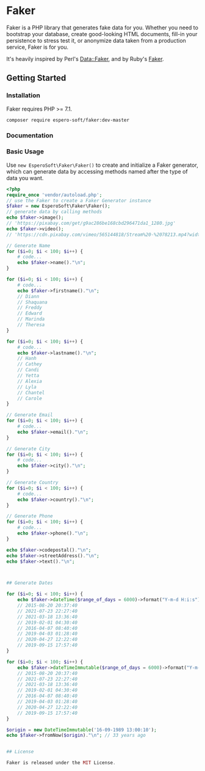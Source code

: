 # Faker

Faker is a PHP library that generates fake data for you. Whether you need to bootstrap your database, create good-looking HTML documents, fill-in your persistence to stress test it, or anonymize data taken from a production service, Faker is for you.

It's heavily inspired by Perl's [Data::Faker](https://metacpan.org/pod/Data::Faker), and by Ruby's [Faker](https://rubygems.org/gems/faker).

## Getting Started

### Installation

Faker requires PHP >= 7.1.

```shell
composer require espero-soft/faker:dev-master
```

### Documentation



### Basic Usage

Use `new EsperoSoft\Faker\Faker()` to create and initialize a Faker generator, which can generate data by accessing methods named after the type of data you want.

```php
<?php
require_once 'vendor/autoload.php';
// use the Faker to create a Faker Generator instance
$faker = new EsperoSoft\Faker\Faker();
// generate data by calling methods
echo $faker->image();
// 'https://pixabay.com/get/g9ac286be168cbd296471da1_1280.jpg'
echo $faker->video();
// 'https://cdn.pixabay.com/vimeo/565144818/Stream%20-%2078213.mp4?width=3840&hash=d05acb913345b3b873b01121453acbf275b18796'

// Generate Name
for ($i=0; $i < 100; $i++) { 
    # code...
    echo $faker->name()."\n";
}

for ($i=0; $i < 100; $i++) { 
    # code...
    echo $faker->firstname()."\n";
    // Diann
    // Shaquana
    // Freddy
    // Edward
    // Marinda
    // Theresa
}

for ($i=0; $i < 100; $i++) { 
    # code...
    echo $faker->lastname()."\n";
    // Hanh
    // Cathey
    // Candi
    // Yetta
    // Alexia
    // Lyla
    // Chantel
    // Carole
}

// Generate Email
for ($i=0; $i < 100; $i++) { 
    # code...
    echo $faker->email()."\n";
}

// Generate City
for ($i=0; $i < 100; $i++) { 
    # code...
    echo $faker->city()."\n";
}

// Generate Country
for ($i=0; $i < 100; $i++) { 
    # code...
    echo $faker->country()."\n";
}

// Generate Phone
for ($i=0; $i < 100; $i++) { 
    # code...
    echo $faker->phone()."\n";
}

echo $faker->codepostal()."\n";
echo $faker->streetAddress()."\n";
echo $faker->text()."\n";



## Generate Dates

for ($i=0; $i < 100; $i++) {
    echo $faker->dateTime($range_of_days = 6000)->format("Y-m-d H:i:s")."\n";
    // 2015-08-20 20:37:40
    // 2021-07-23 22:27:40
    // 2021-03-18 13:36:40
    // 2019-02-01 04:30:40
    // 2016-04-07 08:40:40
    // 2019-04-03 01:28:40
    // 2020-04-27 12:22:40
    // 2019-09-15 17:57:40
}

for ($i=0; $i < 100; $i++) { 
    echo $faker->dateTimeImmutable($range_of_days = 6000)->format("Y-m-d H:i:s")."\n";
    // 2015-08-20 20:37:40
    // 2021-07-23 22:27:40
    // 2021-03-18 13:36:40
    // 2019-02-01 04:30:40
    // 2016-04-07 08:40:40
    // 2019-04-03 01:28:40
    // 2020-04-27 12:22:40
    // 2019-09-15 17:57:40
}

$origin = new DateTimeImmutable('16-09-1989 13:00:10');
echo $faker->fromNow($origin)."\n"; // 33 years ago


## License

Faker is released under the MIT License. 

